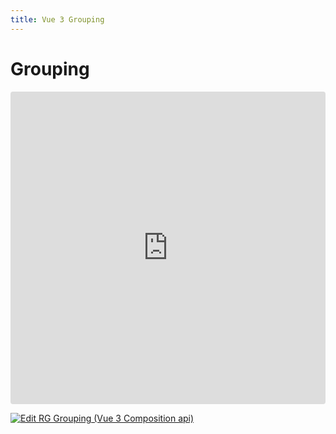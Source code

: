 ```yaml
---
title: Vue 3 Grouping
---
```


# Grouping


<ClientOnly>
<iframe src="https://codesandbox.io/embed/ffwdrt?view=preview&module=%2Fsrc%2FApp.vue&hidenavigation=1"
     style="width:100%; height: 500px; border:0; border-radius: 4px; overflow:hidden;"
     title="RG Grouping (Vue 3 Composition api)"
     allow="accelerometer; ambient-light-sensor; camera; encrypted-media; geolocation; gyroscope; hid; microphone; midi; payment; usb; vr; xr-spatial-tracking"
     sandbox="allow-forms allow-modals allow-popups allow-presentation allow-same-origin allow-scripts"
   ></iframe>
</ClientOnly>

[![Edit RG Grouping (Vue 3 Composition api)](https://codesandbox.io/static/img/play-codesandbox.svg)](https://codesandbox.io/p/sandbox/rg-start-vue-3-composition-api-forked-ffwdrt?file=%2Fsrc%2FApp.vue%3A19%2C41)


